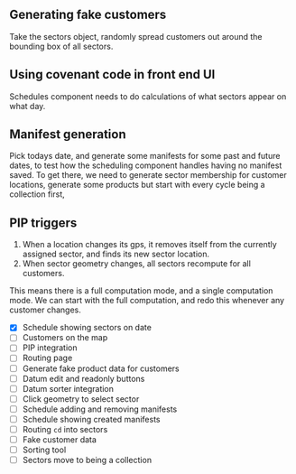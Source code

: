 ## Generating fake customers
Take the sectors object, randomly spread customers out around the bounding box of all sectors.

## Using covenant code in front end UI
Schedules component needs to do calculations of what sectors appear on what day.

## Manifest generation
Pick todays date, and generate some manifests for some past and future dates, to test how the scheduling component handles having no manifest saved.  To get there, we need to generate sector membership for customer locations, generate some products but start with every cycle being a collection first, 

## PIP triggers
1. When a location changes its gps, it removes itself from the currently assigned sector, and finds its new sector location.
2. When sector geometry changes, all sectors recompute for all customers.

This means there is a full computation mode, and a single computation mode.  We can start with the full computation, and redo this whenever any customer changes.

- [x] Schedule showing sectors on date
- [ ] Customers on the map
- [ ] PIP integration
- [ ] Routing page
- [ ] Generate fake product data for customers
- [ ] Datum edit and readonly buttons
- [ ] Datum sorter integration
- [ ] Click geometry to select sector
- [ ] Schedule adding and removing manifests
- [ ] Schedule showing created manifests
- [ ] Routing `cd` into sectors
- [ ] Fake customer data
- [ ] Sorting tool
- [ ] Sectors move to being a collection
